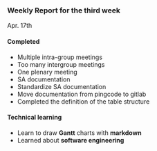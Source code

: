 ### Weekly Report for the third week

Apr. 17th

#### Completed
- Multiple intra-group meetings
- Too many intergroup meetings
- One plenary meeting
- SA documentation
- Standardize SA documentation
- Move documentation from pingcode to gitlab
- Completed the definition of the table structure

#### Technical learning
- Learn to draw **Gantt** charts with **markdown**
- Learned about **software engineering**
